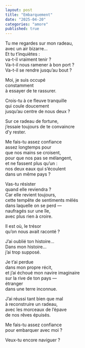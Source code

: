 ```yaml
---
layout: post
title: "Embarquement"
date: "2025-04-20"
categories: "amore"
published: true
---
```


Tu me regardes sur mon radeau,  
avec un air bizarre...  
Et tu t’inquiètes :  
va-t-il vraiment tenir ?  
Va-t-il nous ramener à bon port ?  
Va-t-il se rendre jusqu’au bout ?  

Moi, je suis occupé  
constamment  
à essayer de te rassurer.  

Crois-tu à ce fleuve tranquille  
qui coule doucement  
jusqu’au centre de nous deux ?  

Sur ce radeau de fortune,  
j’essaie toujours de te convaincre  
d’y rester.  

Me fais-tu assez confiance  
assez longtemps pour  
que nos mains se croisent,  
pour que nos pas se mélangent,  
et ne fassent plus qu’un :  
nos deux eaux qui s’écoulent  
dans un même pays ?  

Vas-tu résister  
quand elle reviendra ?  
Car elle revient toujours,  
cette tempête de sentiments mêlés  
dans laquelle on se perd —  
naufragés sur une île,  
avec plus rien à croire.  

Il est où, le trésor  
qu’on nous avait raconté ?  

J’ai oublié ton histoire...  
Dans mon histoire...  
j’ai trop supposé.  

Je t’ai perdue  
dans mon propre récit,  
et j’ai échoué mon navire imaginaire  
sur la rive de ton pays —  
étranger  
dans une terre inconnue.  

J’ai réussi tant bien que mal  
à reconstruire un radeau,  
avec les morceaux de l’épave  
de nos rêves épuisés.  

Me fais-tu assez confiance  
pour embarquer avec moi ?  

Veux-tu encore naviguer ?  
